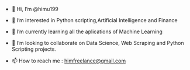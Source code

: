 - 👋 Hi, I’m @himu199

- 👀 I’m interested in Python scripting,Artificial Intelligence and Finance

- 🌱 I’m currently learning all the aplications of Machine Learning

- 💞️ I’m looking to collaborate on Data Science, Web Scraping and Python Scripting projects.

- 📫 How to reach me : himfreelance@gmail.com



